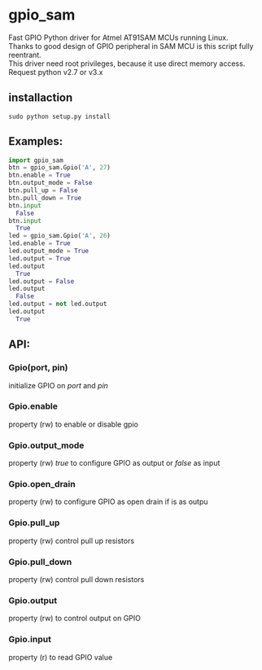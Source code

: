 # gpio_sam
Fast GPIO Python driver for Atmel AT91SAM MCUs running Linux.<br />
Thanks to good design of GPIO peripheral in SAM MCU is this script fully reentrant.<br />
This driver need root privileges, because it use direct memory access.<br />
Request python v2.7 or v3.x<br />

## installaction
`sudo python setup.py install`

## Examples:
```python
import gpio_sam
btn = gpio_sam.Gpio('A', 27)
btn.enable = True
btn.output_mode = False
btn.pull_up = False
btn.pull_down = True
btn.input
  False
btn.input
  True
led = gpio_sam.Gpio('A', 26)
led.enable = True
led.output_mode = True
led.output = True
led.output
  True
led.output = False
led.output
  False
led.output = not led.output
led.output
  True
```
## API:
### Gpio(port, pin)
initialize GPIO on *port* and *pin*

### Gpio.enable
property (rw) to enable or disable gpio

### Gpio.output_mode
property (rw) *true* to configure GPIO as output or *false* as input

### Gpio.open_drain
property (rw) to configure GPIO as open drain if is as outpu

### Gpio.pull_up
property (rw) control pull up resistors

### Gpio.pull_down
property (rw) control pull down resistors

### Gpio.output
property (rw) to control output on GPIO

### Gpio.input
property (r) to read GPIO value

